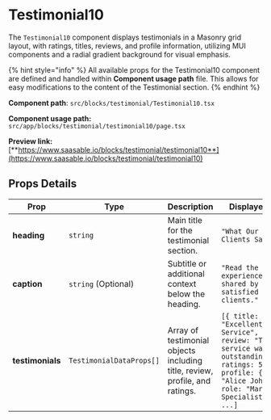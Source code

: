 # Testimonial10

The `Testimonial10` component displays testimonials in a Masonry grid layout, with ratings, titles, reviews, and profile information, utilizing MUI components and a radial gradient background for visual emphasis.

{% hint style="info" %}
All available props for the Testimonial10 component are defined and handled within **Component usage path** file. This allows for easy modifications to the content of the Testimonial section.
{% endhint %}

**Component path**: `src/blocks/testimonial/Testimonial10.tsx`

**Component usage path:**  `src/app/blocks/testimonial/testimonial10/page.tsx`

**Preview link:** [**https://www.saasable.io/blocks/testimonial/testimonial10**](https://www.saasable.io/blocks/testimonial/testimonial10)

## Props Details

| Prop             | Type                     | Description                                                                 | Displayed as                                                                                                                                                    |
| ---------------- | ------------------------ | --------------------------------------------------------------------------- | --------------------------------------------------------------------------------------------------------------------------------------------------------------- |
| **heading**      | `string`                 | Main title for the testimonial section.                                     | `"What Our Clients Say"`                                                                                                                                        |
| **caption**      | `string` (Optional)      | Subtitle or additional context below the heading.                           | `"Read the experiences shared by our satisfied clients."`                                                                                                       |
| **testimonials** | `TestimonialDataProps[]` | Array of testimonial objects including title, review, profile, and ratings. | `[{ title: "Excellent Service", review: "The service was outstanding...", ratings: 5, profile: { name: "Alice Johnson", role: "Marketing Specialist" } }, ...]` |
